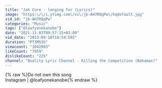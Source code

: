 ```yaml
---
title: "Jah Cure - longing for (Lyrics)"
image: "https:\/\/i.ytimg.com\/vi\/jb-AH7RQqPw\/hqdefault.jpg"
vid_id: "jb-AH7RQqPw"
categories: "Music"
tags: ["@loafyonekanobe"]
date: "2021-11-03T09:57:15+03:00"
vid_date: "2013-09-10T18:54:50Z"
duration: "PT3M53S"
viewcount: "1042083"
likeCount: "7959"
dislikeCount: "225"
channel: "Quality Lyric Channel - Killing the Competition (Bahamas)"
---
```

{% raw %}Do not own this song<br />Instagram |  @loafyonekanobe{% endraw %}

